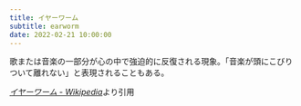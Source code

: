 ```yaml
---
title: イヤーワーム
subtitle: earworm
date: 2022-02-21 10:00:00
---
```


歌または音楽の一部分が心の中で強迫的に反復される現象。「音楽が頭にこびりついて離れない」と表現されることもある。

<cite>[イヤーワーム - Wikipedia](https://ja.wikipedia.org/wiki/%E3%82%A4%E3%83%A4%E3%83%BC%E3%83%AF%E3%83%BC%E3%83%A0)</cite>より引用